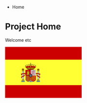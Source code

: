 <ul class="breadcrumb">
  <li>Home</li>
</ul>

<h1>Project Home</h1>
<p>Welcome etc</p>

  <img src="img/spainish flag.png" style="width:50%;" />

